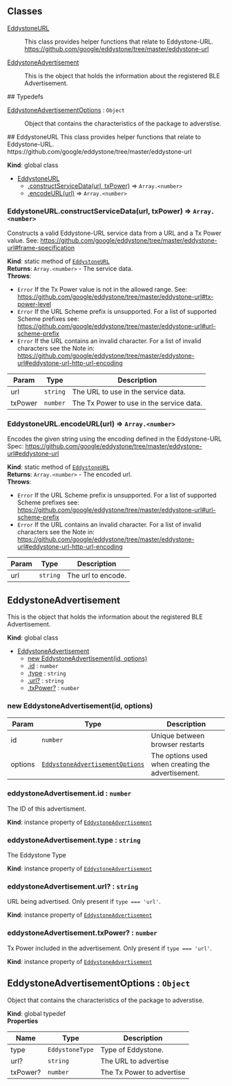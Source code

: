 ## Classes
<dl>
<dt><a href="#EddystoneURL">EddystoneURL</a></dt>
<dd><p>This class provides helper functions that relate to Eddystone-URL.
      <a href="https://github.com/google/eddystone/tree/master/eddystone-url">https://github.com/google/eddystone/tree/master/eddystone-url</a></p>
</dd>
<dt><a href="#EddystoneAdvertisement">EddystoneAdvertisement</a></dt>
<dd><p>This is the object that holds the information about the registered BLE
     Advertisement.</p>
</dd>
</dl>
## Typedefs
<dl>
<dt><a href="#EddystoneAdvertisementOptions">EddystoneAdvertisementOptions</a> : <code>Object</code></dt>
<dd><p>Object that contains the characteristics of the package to adverstise.</p>
</dd>
</dl>
<a name="EddystoneURL"></a>
## EddystoneURL
This class provides helper functions that relate to Eddystone-URL.
      https://github.com/google/eddystone/tree/master/eddystone-url

**Kind**: global class  

* [EddystoneURL](#EddystoneURL)
  * [.constructServiceData(url, txPower)](#EddystoneURL.constructServiceData) ⇒ <code>Array.&lt;number&gt;</code>
  * [.encodeURL(url)](#EddystoneURL.encodeURL) ⇒ <code>Array.&lt;number&gt;</code>

<a name="EddystoneURL.constructServiceData"></a>
### EddystoneURL.constructServiceData(url, txPower) ⇒ <code>Array.&lt;number&gt;</code>
Constructs a valid Eddystone-URL service data from a URL and a Tx Power
        value. See:
        https://github.com/google/eddystone/tree/master/eddystone-url#frame-specification

**Kind**: static method of <code>[EddystoneURL](#EddystoneURL)</code>  
**Returns**: <code>Array.&lt;number&gt;</code> - The service data.  
**Throws**:

- <code>Error</code> If the Tx Power value is not in the allowed range. See:
        https://github.com/google/eddystone/tree/master/eddystone-url#tx-power-level
- <code>Error</code> If the URL Scheme prefix is unsupported. For a list of
        supported Scheme prefixes see:
        https://github.com/google/eddystone/tree/master/eddystone-url#url-scheme-prefix
- <code>Error</code> If the URL contains an invalid character. For a list of
        invalid characters see the Note in:
        https://github.com/google/eddystone/tree/master/eddystone-url#eddystone-url-http-url-encoding


| Param | Type | Description |
| --- | --- | --- |
| url | <code>string</code> | The URL to use in the service data. |
| txPower | <code>number</code> | The Tx Power to use in the service data. |

<a name="EddystoneURL.encodeURL"></a>
### EddystoneURL.encodeURL(url) ⇒ <code>Array.&lt;number&gt;</code>
Encodes the given string using the encoding defined in the Eddystone-URL
        Spec:
        https://github.com/google/eddystone/tree/master/eddystone-url#eddystone-url

**Kind**: static method of <code>[EddystoneURL](#EddystoneURL)</code>  
**Returns**: <code>Array.&lt;number&gt;</code> - The encoded url.  
**Throws**:

- <code>Error</code> If the URL Scheme prefix is unsupported. For a list of
        supported Scheme prefixes see:
        https://github.com/google/eddystone/tree/master/eddystone-url#url-scheme-prefix
- <code>Error</code> If the URL contains an invalid character. For a list of
        invalid characters see the Note in:
        https://github.com/google/eddystone/tree/master/eddystone-url#eddystone-url-http-url-encoding


| Param | Type | Description |
| --- | --- | --- |
| url | <code>string</code> | The url to encode. |

<a name="EddystoneAdvertisement"></a>
## EddystoneAdvertisement
This is the object that holds the information about the registered BLE
     Advertisement.

**Kind**: global class  

* [EddystoneAdvertisement](#EddystoneAdvertisement)
  * [new EddystoneAdvertisement(id, options)](#new_EddystoneAdvertisement_new)
  * [.id](#EddystoneAdvertisement+id) : <code>number</code>
  * [.type](#EddystoneAdvertisement+type) : <code>string</code>
  * [.url?](#EddystoneAdvertisement+url?) : <code>string</code>
  * [.txPower?](#EddystoneAdvertisement+txPower?) : <code>number</code>

<a name="new_EddystoneAdvertisement_new"></a>
### new EddystoneAdvertisement(id, options)

| Param | Type | Description |
| --- | --- | --- |
| id | <code>number</code> | Unique between browser restarts |
| options | <code>[EddystoneAdvertisementOptions](#EddystoneAdvertisementOptions)</code> | The options used when        creating the advertisement. |

<a name="EddystoneAdvertisement+id"></a>
### eddystoneAdvertisement.id : <code>number</code>
The ID of this advertisment.

**Kind**: instance property of <code>[EddystoneAdvertisement](#EddystoneAdvertisement)</code>  
<a name="EddystoneAdvertisement+type"></a>
### eddystoneAdvertisement.type : <code>string</code>
The Eddystone Type

**Kind**: instance property of <code>[EddystoneAdvertisement](#EddystoneAdvertisement)</code>  
<a name="EddystoneAdvertisement+url?"></a>
### eddystoneAdvertisement.url? : <code>string</code>
URL being advertised.
         Only present if `type === 'url'`.

**Kind**: instance property of <code>[EddystoneAdvertisement](#EddystoneAdvertisement)</code>  
<a name="EddystoneAdvertisement+txPower?"></a>
### eddystoneAdvertisement.txPower? : <code>number</code>
Tx Power included in
         the advertisement. Only present if `type === 'url'`.

**Kind**: instance property of <code>[EddystoneAdvertisement](#EddystoneAdvertisement)</code>  
<a name="EddystoneAdvertisementOptions"></a>
## EddystoneAdvertisementOptions : <code>Object</code>
Object that contains the characteristics of the package to adverstise.

**Kind**: global typedef  
**Properties**

| Name | Type | Description |
| --- | --- | --- |
| type | <code>EddystoneType</code> | Type of Eddystone. |
| url? | <code>string</code> | The URL to advertise |
| txPower? | <code>number</code> | The Tx Power to advertise |

